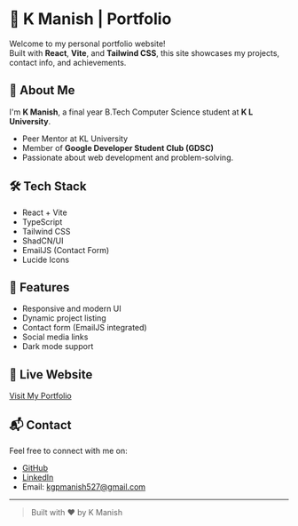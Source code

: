 # 🚀 K Manish | Portfolio

Welcome to my personal portfolio website!  
Built with **React**, **Vite**, and **Tailwind CSS**, this site showcases my projects, contact info, and achievements.

## 📌 About Me

I'm **K Manish**, a final year B.Tech Computer Science student at **K L University**.  
- Peer Mentor at KL University  
- Member of **Google Developer Student Club (GDSC)**  
- Passionate about web development and problem-solving.

## 🛠️ Tech Stack

- React + Vite
- TypeScript
- Tailwind CSS
- ShadCN/UI
- EmailJS (Contact Form)
- Lucide Icons

## 📂 Features

- Responsive and modern UI  
- Dynamic project listing  
- Contact form (EmailJS integrated)  
- Social media links  
- Dark mode support

## 🔗 Live Website

[Visit My Portfolio](https://portfolio-xi-sepia-62.vercel.app/)

## 📬 Contact

Feel free to connect with me on:
- [GitHub](https://github.com/kmanish527)
- [LinkedIn](https://www.linkedin.com/in/k-manish527/)
- Email: [kgpmanish527@gmail.com](mailto:kgpmanish527@gmail.com)

---

> Built with ❤️ by K Manish
